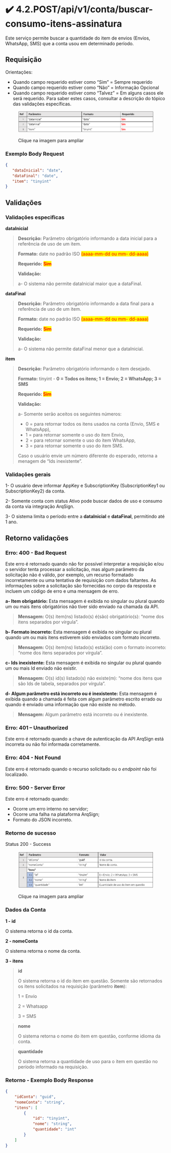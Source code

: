 # ✔️ 4.2.POST/api/v1/conta/buscar-consumo-itens-assinatura

Este serviço permite buscar a quantidade do item de envios (Envios, WhatsApp, SMS) que a conta usou em determinado período.

## Requisição

Orientações:

* Quando campo requerido estiver como “Sim” = Sempre requerido
* Quando campo requerido estiver como “Não” = Informação Opcional
* Quando campo requerido estiver como “Talvez” = Em alguns casos ele será requerido. Para saber estes casos, consultar a descrição do tópico das validações específicas.

<figure><img src="../../../../.gitbook/assets/image (2) (1).png" alt=""><figcaption><p>Clique na imagem para ampliar</p></figcaption></figure>

### Exemplo Body Request

```json
{
   "dataInicial": "date", 
   "dataFinal": "date",
   "item": "tinyint"
}
```

## Validações

### &#x20;Validações especificas

**dataInicial**

> **Descrição:** Parâmetro obrigatório informando a data inicial para a referência de uso de um item.
>
> **Formato:** date no padrão ISO <mark style="color:red;">(aaaa-mm-dd ou mm- dd-aaaa)</mark>
>
> **Requerido:** <mark style="color:red;">**Sim**</mark>
>
> **Validação:**
>
> a- O sistema não permite dataInicial maior que a dataFinal.

**dataFinal**

> **Descrição:** Parâmetro obrigatório informando a data final para a referência de uso de um item.
>
> **Formato:** date no padrão ISO <mark style="color:red;">(aaaa-mm-dd ou mm- dd-aaaa)</mark>
>
> **Requerido:** <mark style="color:red;">**Sim**</mark>
>
> **Validação:**
>
> a- O sistema não permite dataFinal menor que a dataInicial.

**item**

> **Descrição:** Parâmetro obrigatório informando o item desejado.
>
> **Formato:** tinyint - **0 = Todos os itens; 1 = Envio; 2 = WhatsApp; 3 = SMS**
>
> **Requerido:&#x20;**<mark style="color:red;">**Sim**</mark>
>
> **Validação:**
>
> a- Somente serão aceitos os seguintes números:
>
> * 0 = para retornar todos os itens usados na conta (Envio, SMS e WhatsApp),
> * 1 = para retornar somente o uso do item Envio,
> * 2 = para retornar somente o uso do item WhatsApp,
> * 3 = para retornar somente o uso do item SMS.
>
> Caso o usuário envie um número diferente do esperado, retorna a menagem de “Ids inexistente”.

### Validações gerais

&#x20;1- O usuário deve informar AppKey e SubscriptionKey (SubscriptionKey1 ou SubscriptionKey2) da conta.

&#x20;2- Somente conta com status Ativo pode buscar dados de uso e consumo da conta via integração ArqSign.

&#x20;3- O sistema limita o período entre a **dataInicial** e **dataFinal**, permitindo até 1 ano.

## Retorno validações

### Erro: 400 - Bad Request

Este erro é retornado quando não for possível interpretar a requisição e/ou o servidor tenta processar a solicitação, mas algum parâmetro da solicitação não é válido, por exemplo, um recurso formatado incorretamente ou uma tentativa de requisição com dados faltantes. As informações sobre a solicitação são fornecidas no corpo da resposta e incluem um código de erro e uma mensagem de erro.

**a- Item obrigatório:** Esta mensagem é exibida no singular ou plural quando um ou mais itens obrigatórios não tiver sido enviado na chamada da API.

> **Mensagem:** O(s) item(ns) listado(s) é(são) obrigatório(s): “nome dos itens separados por vírgula”.

**b- Formato incorreto:** Esta mensagem é exibida no singular ou plural quando um ou mais itens estiverem sido enviados com formato incorreto.

> **Mensagem:** O(s) item(ns) listado(s) está(ão) com o formato incorreto: “nome dos itens separados por vírgula”.

**c- Ids inexistente:** Esta mensagem é exibida no singular ou plural quando um ou mais Id enviado não existir.

> **Mensagem:** O(s) id(s) listado(s) não existe(m): “nome dos itens que são Ids de tabela, separados por vírgula”.

**d- Algum parâmetro está incorreto ou é inexistente:** Esta mensagem é exibida quando a chamada é feita com algum parâmetro escrito errado ou quando é enviado uma informação que não existe no método.

> **Mensagem:** Algum parâmetro está incorreto ou é inexistente.

### Erro: 401 – Unauthorized

Este erro é retornado quando a chave de autenticação da API ArqSign está incorreta ou não foi informada corretamente.

### Erro: 404 - Not Found

Este erro é retornado quando o recurso solicitado ou o _endpoint_ não foi localizado.

### Erro: 500 - Server Error

Este erro é retornado quando:

* Ocorre um erro interno no servidor;
* Ocorre uma falha na plataforma ArqSign;
* Formato do JSON incorreto.

### Retorno de sucesso

&#x20;Status 200 - Success

<figure><img src="../../../../.gitbook/assets/image (1) (1) (1) (1) (1).png" alt=""><figcaption><p>Clique na imagem para ampliar</p></figcaption></figure>

### Dados da Conta

&#x20;**1 - id**

O sistema retorna o id da conta.    &#x20;

**2 - nomeConta**

O sistema retorna o nome da conta.

**3 - itens**

> **id**
>
> O sistema retorna o id do item em questão. Somente são retornados os itens solicitados na requisição (parâmetro **item**):
>
> 1 = Envio
>
> 2 = Whatsapp
>
> 3 = SMS

> **nome**
>
> O sistema retorna o nome do item em questão, conforme idioma da conta.

> **quantidade**
>
> O sistema retorna a quantidade de uso para o item em questão no período informado na requisição.

### Retorno - Exemplo Body Response

```json
{
    "idConta": "guid",
    "nomeConta": "string",
    "itens": [
        {
            "id": "tinyint",
            "nome": "string",
            "quantidade": "int"
        }
    ]
}
```
